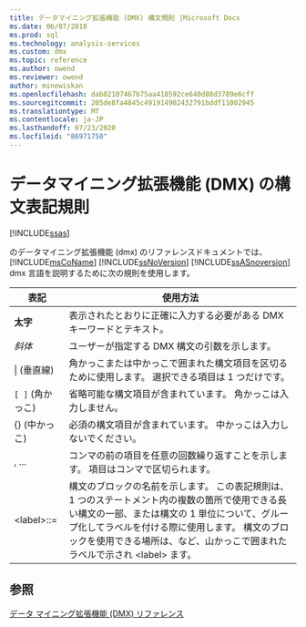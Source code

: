 ```yaml
---
title: データマイニング拡張機能 (DMX) 構文規則 |Microsoft Docs
ms.date: 06/07/2018
ms.prod: sql
ms.technology: analysis-services
ms.custom: dmx
ms.topic: reference
ms.author: owend
ms.reviewer: owend
author: minewiskan
ms.openlocfilehash: dab02107467b75aa418592ce640d88d3789e6cff
ms.sourcegitcommit: 205de8fa4845c491914902432791bddf11002945
ms.translationtype: MT
ms.contentlocale: ja-JP
ms.lasthandoff: 07/23/2020
ms.locfileid: "86971750"
---
```

# <a name="data-mining-extensions-dmx-syntax-conventions"></a>データマイニング拡張機能 (DMX) の構文表記規則
[!INCLUDE[ssas](../includes/applies-to-version/ssas.md)]

  のデータマイニング拡張機能 (dmx) のリファレンスドキュメントでは、 [!INCLUDE[msCoName](../includes/msconame-md.md)] [!INCLUDE[ssNoVersion](../includes/ssnoversion-md.md)] [!INCLUDE[ssASnoversion](../includes/ssasnoversion-md.md)] dmx 言語を説明するために次の規則を使用します。  
  
|表記|使用方法|  
|----------------|-----------|  
|**太字**|表示されたとおりに正確に入力する必要がある DMX キーワードとテキスト。|  
|*斜体*|ユーザーが指定する DMX 構文の引数を示します。|  
|&#124; (垂直線)|角かっこまたは中かっこで囲まれた構文項目を区切るために使用します。 選択できる項目は 1 つだけです。|  
|`[ ]` (角かっこ)|省略可能な構文項目が含まれています。 角かっこは入力しません。|  
|{} (中かっこ)|必須の構文項目が含まれています。 中かっこは入力しないでください。|  
|, ...|コンマの前の項目を任意の回数繰り返すことを示します。 項目はコンマで区切られます。|  
|\<label>::=|構文のブロックの名前を示します。 この表記規則は、1 つのステートメント内の複数の箇所で使用できる長い構文の一部、または構文の 1 単位について、グループ化してラベルを付ける際に使用します。 構文のブロックを使用できる場所は、など、山かっこで囲まれたラベルで示され \<label> ます。|  
  
## <a name="see-also"></a>参照  
 [データ マイニング拡張機能 &#40;DMX&#41; リファレンス](../dmx/data-mining-extensions-dmx-reference.md)  
  
  

